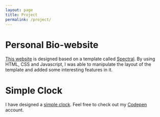 ```yaml
---
layout: page
title: Project
permalink: /project/
---
```


# Personal Bio-website

[This website](http://clementpeihengtan.github.io) is designed based on a template called [Spectral](https://html5up.net/spectral). By using HTML, CSS and Javascript, I was able to manipulate the layout of the template and added some interesting features in it. 

# Simple Clock

I have designed a [simple clock](http://codepen.io/clement_peiheng_tan/pen/wWBWmm). Feel free to check out my [Codepen](http://codepen.io/clement_peiheng_tan/) account.

